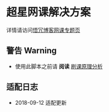 # 超星网课解决方案

详情请访问[悟冗博客网课专题页](https://wr.twocola.com/2018/08/01/web-lessons.html)

## 警告 Warning

- 使用此脚本之前请 **阅读** [刷课原理分析](https://jokin1999.github.io/chaoxing-solution/ylfx.html)

## 适配日志

- 2018-09-12 适配更新
